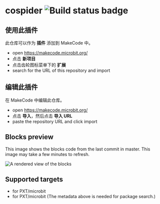# cospider ![Build status badge](https://github.com/stem-hanshin/cospider/workflows/MakeCode/badge.svg)



## 使用此插件

此仓库可以作为 **插件** 添加到 MakeCode 中。

* open https://makecode.microbit.org/
* 点击 **新项目**
* 点击齿轮图标菜单下的 **扩展**
* search for the URL of this repository and import

## 编辑此插件

在 MakeCode 中编辑此仓库。

* open https://makecode.microbit.org/
* 点击 **导入**，然后点击 **导入 URL**
* paste the repository URL and click import

## Blocks preview

This image shows the blocks code from the last commit in master.
This image may take a few minutes to refresh.

![A rendered view of the blocks](https://github.com/stem-hanshin/cospider/raw/master/.makecode/blocks.png)

## Supported targets

* for PXT/microbit
* for PXT/microbit
(The metadata above is needed for package search.)

